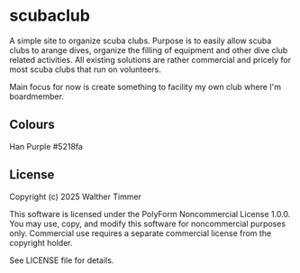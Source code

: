 # scubaclub

A simple site to organize scuba clubs. Purpose is to easily allow scuba clubs to arange dives, organize the filling of equipment and other dive club related activities. All existing solutions are rather commercial and pricely for most scuba clubs that run on volunteers.

Main focus for now is create something to facility my own club where I'm boardmember.

## Colours

Han Purple
#5218fa

## License

Copyright (c) 2025 Walther Timmer

This software is licensed under the PolyForm Noncommercial License 1.0.0.
You may use, copy, and modify this software for noncommercial purposes only.
Commercial use requires a separate commercial license from the copyright holder.

See LICENSE file for details.
